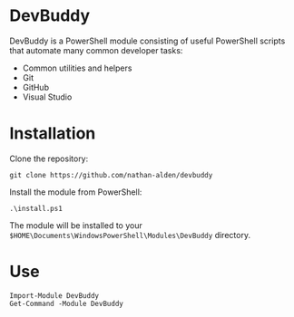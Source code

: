 # DevBuddy

DevBuddy is a PowerShell module consisting of useful PowerShell scripts that automate many common developer tasks:

* Common utilities and helpers
* Git 
* GitHub
* Visual Studio

# Installation

Clone the repository:

`git clone https://github.com/nathan-alden/devbuddy`

Install the module from PowerShell:

`.\install.ps1`

The module will be installed to your `$HOME\Documents\WindowsPowerShell\Modules\DevBuddy` directory.

# Use

```
Import-Module DevBuddy
Get-Command -Module DevBuddy
```